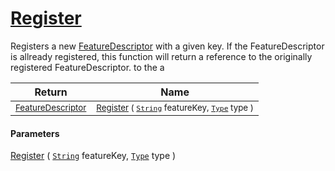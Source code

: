 # [Register](./FeatureDescriptor-100663416.md)

Registers a new [FeatureDescriptor](https://github.com/hargitomi97/sigstat/blob/master/docs/md/SigStat/Common/FeatureDescriptor.md) with a given key.  If the FeatureDescriptor is allready registered, this function will  return a reference to the originally registered FeatureDescriptor.  to the a

| Return | Name | 
| --- | --- | 
| <sub>[FeatureDescriptor](./../FeatureDescriptor.md)</sub>| <sub>[Register](./FeatureDescriptor-100663416.md) ( [`String`](https://docs.microsoft.com/en-us/dotnet/api/System.String) featureKey, [`Type`](https://docs.microsoft.com/en-us/dotnet/api/System.Type) type )</sub>| <br>


#### Parameters
[Register](./FeatureDescriptor-100663416.md) ( [`String`](https://docs.microsoft.com/en-us/dotnet/api/System.String) featureKey, [`Type`](https://docs.microsoft.com/en-us/dotnet/api/System.Type) type )